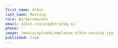 ```yaml
---
first_name: Albin
last_name: Rossing
role: Byråproducent
email: albin.rossing@strateg.se
phone: ''
image: /media/uploads/employee-albin-rossing.jpg
published: true
---
```

